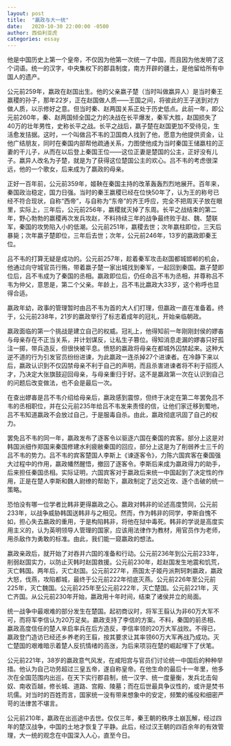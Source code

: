 ```yaml
---
layout: post
title:  "嬴政与大一统"
date:   2020-10-30 22:00:00 -0500
author: 西伯利亚虎
categories: essay
---
```


他是中国历史上第一个皇帝，不仅因为他第一次统一了中国，而且因为他发明了这个词语。统一的汉字，中央集权下的郡县制度，南方开辟的疆土，是他留给所有中国人的遗产。

公元前259年，嬴政在赵国出生。他的父亲嬴子楚（当时叫做嬴异人）是当时秦王嬴稷的孙子，那年22岁，正在赵国做人质——王国之间，将彼此的王子送到对方做人质，以示修好之意。但当时秦、赵两国关系正处于历史低点。此前一年，即公元前260年，秦、赵两国倾全国之力的决战在长平爆发，秦军大胜，赵国损失了40万的壮年男性，史称长平之战。长平之战后，嬴子楚在赵国更加不受待见，生活愈发拮据。这时，一个叫做吕不韦的卫国商人找到了他，愿意为他提供资金，让他广结朋友，同时在秦国内部帮他疏通关系，力图使他成为当时秦国王储嬴柱的正妻的干儿子，从而在以后登上秦国王位——这位正妻是楚国的公主，正好没有儿子。嬴异人改名为子楚，就是为了获得这位楚国公主的欢心。吕不韦的考虑很深远，他的一个歌女，后来成为了嬴政的母亲。

正好一百年前，公元前359年，姬鞅在秦国主持的改革轰轰烈烈地展开。百年来，秦国政治稳定，国力日强。当时的秦王嬴稷已经在位快50年了，认为王的称号已经不符合现状，自称“西帝”，与自称为“东帝”的齐王呼应，完全不把周天子放在眼里，实际上，三年后，公元前256年，嬴稷就灭掉了东周。长平之战结束的第二年，野心勃勃的嬴稷再次发兵攻赵，不料持续三年的战争最终败于赵、魏、楚联军，秦国的攻势陷入小的低潮。公元前251年，嬴稷去世；次年嬴柱即位，三天后暴毙；次年嬴子楚即位，三年后去世；次年，公元前246年，13岁的嬴政即秦王位。

吕不韦的打算无疑是成功的。公元前257年，趁着秦军攻击赵国都城邯郸的机会，他通过向守城官员行贿，带着嬴子楚一家出城找到秦军，一起回到秦国。嬴子楚即位后，吕不韦成为了秦国的丞相。嬴政即位后，仍任命吕不韦为丞相，并尊称吕不韦为仲父，意思是，第二个父亲。年龄上，吕不韦比嬴政大33岁，这个称呼也显得合适。

嬴政年幼，政事的管理暂时由吕不韦为首的大人们打理，但嬴政一直在准备着。终于，公元前238年，21岁的嬴政举行了标志着成年的冠礼，开始亲临朝政。

嬴政面临的第一个挑战是建立自己的权威。冠礼上，他得知前一年刚刚封侯的嫪毐与母亲存在不正当关系，并计划谋反，让私生子篡位。得知消息走漏的嫪毐只好孤注一掷，带兵造反，但很快被平息。愤怒的嬴政将母亲在都城外囚禁起来。这种大逆不道的行为引发官员纷纷进谏，为此嬴政一连杀掉27个进谏者。在冷静下来以后，嬴政认识到不仅囚禁母亲不利于自己的声明，而且杀害进谏者将不利于招揽人才，乃决定大张旗鼓迎回母亲，与母亲重归于好。这不是嬴政第一次在认识到自己的问题后改变做法，也不会是最后一次。

在查出嫪毐是吕不韦介绍给母亲后，嬴政感到震惊，但终于决定在第二年罢免吕不韦的丞相职位，并在公元前235年给吕不韦发来责怪的信，让他们家迁移到蜀地，吕不韦知道嬴政不会放过自己，于是服毒自杀。由此，嬴政彻底巩固了自己的权力。

罢免吕不韦的同一年，嬴政发布了逐客令以驱逐六国在秦国的宾客。部分上这是对韩国派细作郑国来秦国修建水利疲敝秦国的回应，部分上这是为了削弱养士三千的吕不韦的势力。吕不韦的宾客楚国人李斯上《谏逐客令》，力陈六国宾客在秦国强大过程中的作用，嬴政幡然醒悟，撤回了逐客令。李斯后来成为嬴政得力的助手，后来担任秦国丞相。实际证明，六国宾客对于嬴政后来统一中国起到了决定性的作用，正是在楚人李斯和魏人尉缭的帮助下，嬴政制定了远交近攻、逐个击破的统一策略。

恐怕没有哪一位学者比韩非更得嬴政之心。嬴政对韩非的论述高度赞同，公元前233年，以战争威胁韩国送韩非与之相见。然而，作为韩非的同学，李斯自愧不如，担心失去嬴政的重用，于是构陷韩非，将他在狱中毒死。韩非的学说是高度实用主义的，认为英明领导人管理的国家，应该用法律作为教材，用官员作为老师，用杀敌作为勇敢的标准。由此，我们能一窥嬴政的想法。

嬴政亲政后，就开始了对吞并六国的准备和行动。公元前236年到公元前233年，削弱赵国实力，以防止灭韩时赵国救援。公元前230年，趁赵国发生地震和饥荒，灭亡韩国。两年后，灭亡赵国。公元前227年，燕国太子姬丹派荆轲刺嬴政，嬴政大怒，伐燕，攻陷都城，最终于公元前222年彻底灭燕。公元前226年至公元前225年，灭亡魏国。公元前225年至公元前222年，灭亡楚国。公元前221年，灭亡齐国。从公元前230年开始，嬴政用十年时间，结束了诸侯并立的局面。

统一战争中最艰难的部分发生在楚国。起初商议时，将军王翦认为非60万大军不可，而将军李信认为20万足矣。嬴政支持了李信的方案。不料，秦国的前丞相、嬴政高度信任的楚人芈启率兵在后方造反，李信率领的20万大军战败。不得已，嬴政登门造访已经还乡养老的王翦，按其要求让其率领60万大军再战乃成功。灭亡楚国的艰难暗示着楚人反抗情绪的高涨，为后来项羽在楚的崛起埋下了伏笔。

公元前221年，38岁的嬴政意气风发，在咸阳宫与官员们讨论统一中国后的种种举措。他认为自己功劳超过三皇五帝，遂自称皇帝。在他生命的最后十一年里，他多次在全国范围内出巡，在天下实行郡县制，统一汉字、统一度量衡，发兵北击匈奴、南收百越，修长城、道路、宫殿、陵墓；而在后世最具争议性的，或许是焚书坑儒。对当时的百姓而言，国家统一没有带来想象中的安定，频繁的徭役和细密严苛的法律苦不堪言。

公元前210年，嬴政在出巡途中去世。仅仅三年，秦王朝的秩序土崩瓦解，经过四年的楚汉战争，中国的土地才恢复了平静。此后，经过汉王朝的四百余年的有效管理，大一统的观念在中国深入人心，直至今日。
